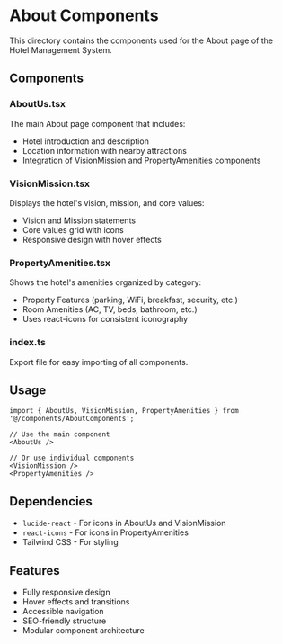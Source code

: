 # About Components

This directory contains the components used for the About page of the Hotel Management System.

## Components

### AboutUs.tsx
The main About page component that includes:
- Hotel introduction and description
- Location information with nearby attractions
- Integration of VisionMission and PropertyAmenities components

### VisionMission.tsx
Displays the hotel's vision, mission, and core values:
- Vision and Mission statements
- Core values grid with icons
- Responsive design with hover effects

### PropertyAmenities.tsx
Shows the hotel's amenities organized by category:
- Property Features (parking, WiFi, breakfast, security, etc.)
- Room Amenities (AC, TV, beds, bathroom, etc.)
- Uses react-icons for consistent iconography

### index.ts
Export file for easy importing of all components.

## Usage

```tsx
import { AboutUs, VisionMission, PropertyAmenities } from '@/components/AboutComponents';

// Use the main component
<AboutUs />

// Or use individual components
<VisionMission />
<PropertyAmenities />
```

## Dependencies

- `lucide-react` - For icons in AboutUs and VisionMission
- `react-icons` - For icons in PropertyAmenities
- Tailwind CSS - For styling

## Features

- Fully responsive design
- Hover effects and transitions
- Accessible navigation
- SEO-friendly structure
- Modular component architecture
